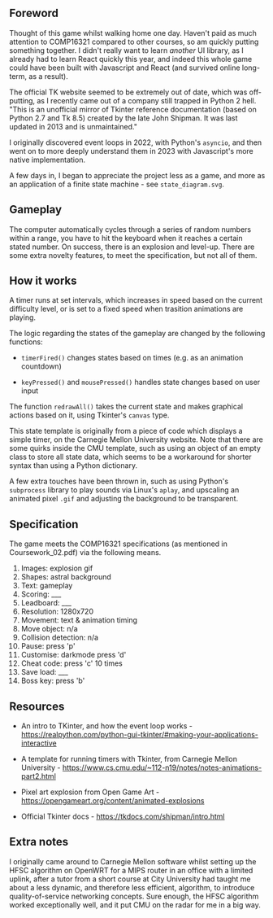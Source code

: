 
##  Foreword

Thought of this game whilst walking home one day. Haven't paid as much
attention to COMP16321 compared to other courses, so am quickly
putting something together. I didn't really want to learn *another* UI
library, as I already had to learn React quickly this year, and indeed
this whole game could have been built with Javascript and React (and
survived online long-term, as a result).

The official TK website seemed to be extremely out of date, which was
off-putting, as I recently came out of a company still trapped in
Python 2 hell. "This is an unofficial mirror of Tkinter reference
documentation (based on Python 2.7 and Tk 8.5) created by the late
John Shipman.  It was last updated in 2013 and is unmaintained."

I originally discovered event loops in 2022, with Python's `asyncio`,
and then went on to more deeply understand them in 2023 with
Javascript's more native implementation.

A few days in, I began to appreciate the project less as a game, and
more as an application of a finite state machine - see
`state_diagram.svg`.


##  Gameplay

The computer automatically cycles through a series of random numbers
within a range, you have to hit the keyboard when it reaches a certain
stated number. On success, there is an explosion and level-up. There
are some extra novelty features, to meet the specification, but not
all of them.


##  How it works

A timer runs at set intervals, which increases in speed based on the
current difficulty level, or is set to a fixed speed when trasition
animations are playing.

The logic regarding the states of the gameplay are changed by the
following functions:

- `timerFired()` changes states based on times (e.g. as an animation
  countdown)

- `keyPressed()` and `mousePressed()` handles state changes based on user
  input

The function `redrawAll()` takes the current state and makes graphical
actions based on it, using Tkinter's `canvas` type.

This state template is originally from a piece of code which displays
a simple timer, on the Carnegie Mellon University website. Note that
there are some quirks inside the CMU template, such as using an object
of an empty class to store all state data, which seems to be a
workaround for shorter syntax than using a Python dictionary.

A few extra touches have been thrown in, such as using Python's
`subprocess` library to play sounds via Linux's `aplay`, and upscaling
an animated pixel `.gif` and adjusting the background to be
transparent.


##  Specification

The game meets the COMP16321 specifications (as mentioned in
Coursework_02.pdf) via the following means.

1. Images: explosion gif
2. Shapes: astral background
3. Text: gameplay
4. Scoring: ___
5. Leadboard: ___
6. Resolution: 1280x720
7. Movement: text & animation timing
8. Move object: n/a
9. Collision detection: n/a
10. Pause: press 'p'
11. Customise: darkmode press 'd'
12. Cheat code: press 'c' 10 times
13. Save load: ___
14. Boss key: press 'b'


##  Resources

 - An intro to TKinter, and how the event loop works - https://realpython.com/python-gui-tkinter/#making-your-applications-interactive

- A template for running timers with Tkinter, from Carnegie Mellon University - https://www.cs.cmu.edu/~112-n19/notes/notes-animations-part2.html

- Pixel art explosion from Open Game Art - https://opengameart.org/content/animated-explosions

- Official Tkinter docs - https://tkdocs.com/shipman/intro.html

##  Extra notes

I originally came around to Carnegie Mellon software whilst setting up
the HFSC algorithm on OpenWRT for a MIPS router in an office with a
limited uplink, after a tutor from a short course at City University
had taught me about a less dynamic, and therefore less efficient,
algorithm, to introduce quality-of-service networking concepts. Sure
enough, the HFSC algorithm worked exceptionally well, and it put CMU
on the radar for me in a big way.

